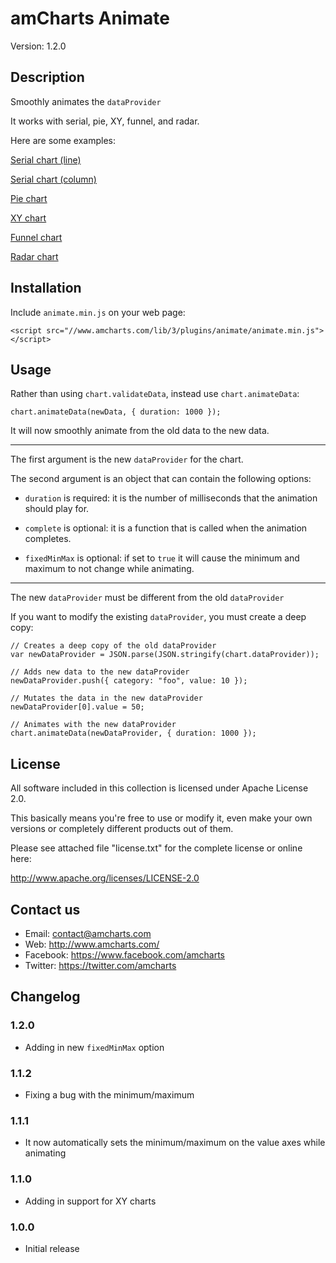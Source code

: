 # amCharts Animate

Version: 1.2.0


## Description

Smoothly animates the `dataProvider`

It works with serial, pie, XY, funnel, and radar.

Here are some examples:

[Serial chart (line)](http://codepen.io/team/amcharts/pen/64673d1369cc47c0e6a970b071bafd03)

[Serial chart (column)](http://codepen.io/team/amcharts/pen/a5322d071a194d5975a4c68309724324)

[Pie chart](http://codepen.io/team/amcharts/pen/3ff9b206ce37111fa508156df38504bc)

[XY chart](http://codepen.io/team/amcharts/pen/9c9289a7b5f8b1d6d11441836e09cc81)

[Funnel chart](http://codepen.io/team/amcharts/pen/8fd8d025730b01939a2eb56b908488df)

[Radar chart](http://codepen.io/team/amcharts/pen/6ffb5e356b6015a6dcb6019d7b14d3f6)


## Installation

Include `animate.min.js` on your web page:

```
<script src="//www.amcharts.com/lib/3/plugins/animate/animate.min.js"></script>
```

## Usage

Rather than using `chart.validateData`, instead use `chart.animateData`:

```
chart.animateData(newData, { duration: 1000 });
```

It will now smoothly animate from the old data to the new data.

----

The first argument is the new `dataProvider` for the chart.

The second argument is an object that can contain the following options:

* `duration` is required: it is the number of milliseconds that the animation should play for.

* `complete` is optional: it is a function that is called when the animation completes.

* `fixedMinMax` is optional: if set to `true` it will cause the minimum and maximum to not change while animating.

----

The new `dataProvider` must be different from the old `dataProvider`

If you want to modify the existing `dataProvider`, you must create a deep copy:

```
// Creates a deep copy of the old dataProvider
var newDataProvider = JSON.parse(JSON.stringify(chart.dataProvider));

// Adds new data to the new dataProvider
newDataProvider.push({ category: "foo", value: 10 });

// Mutates the data in the new dataProvider
newDataProvider[0].value = 50;

// Animates with the new dataProvider
chart.animateData(newDataProvider, { duration: 1000 });
```


## License

All software included in this collection is licensed under Apache License 2.0.

This basically means you're free to use or modify it, even make your own
versions or completely different products out of them.

Please see attached file "license.txt" for the complete license or online here:

http://www.apache.org/licenses/LICENSE-2.0


## Contact us

* Email: contact@amcharts.com
* Web: http://www.amcharts.com/
* Facebook: https://www.facebook.com/amcharts
* Twitter: https://twitter.com/amcharts


## Changelog

### 1.2.0
* Adding in new `fixedMinMax` option

### 1.1.2
* Fixing a bug with the minimum/maximum

### 1.1.1
* It now automatically sets the minimum/maximum on the value axes while animating

### 1.1.0
* Adding in support for XY charts

### 1.0.0
* Initial release
